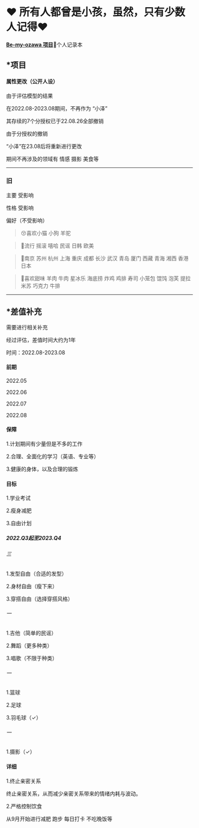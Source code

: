 # ❤️ 所有人都曾是小孩，虽然，只有少数人记得❤️

**[Be-my-ozawa 项目](https://github.com/ozawa8/be-my-ozawa)**🚀️个人记录本

## *项目


#### 属性更改（公开人设）

由于评估模型的结果

在2022.08-2023.08期间，不再作为 “小泽” 

其存续的7个分授权已于22.08.26全部撤销

由于分授权的撤销

“小泽”在23.08后将重新进行更改

期间不再涉及的领域有 情感 摄影 美食等


---

### 旧




主要 受影响


性格 受影响

偏好（不受影响）

> 😚喜欢小猫 小狗 羊驼

> 🤗流行 摇滚 嘻哈 民谣 日韩 欧美

> 🤩南京 苏州 杭州 上海 重庆 成都 长沙 武汉 青岛 厦门 西藏 青海 湘西 香港 日本

> 🥳喜欢甜味 羊肉 牛肉 星冰乐 海底捞 炸鸡 鸡排 寿司 小笼包 馄饨 泡芙 提拉米苏 巧克力 牛排

---

## *差值补充

需要进行相关补充

经过评估，差值时间大约为1年

时间：2022.08-2023.08


#### 前期

2022.05 

2022.06

2022.07 

2022.08 

#### 保障

1.计划期间有少量但是不多的工作

2.合理、全面化的学习（英语、专业等）

3.健康的身体，以及合理的锻炼


#### 目标

1.学业考试

2.瘦身减肥

3.自由计划

##### 2022.Q3起至2023.Q4

###### 三

1.发型自由（合适的发型）

2.身材自由（瘦下来）

3.穿搭自由（选择穿搭风格）

###### 一

1.吉他（简单的民谣）

2.舞蹈（更多种类）

3.唱歌（不限于种类）

###### 一

1.篮球

2.足球

3.羽毛球（✓）

###### 一

1.摄影（✓）

#### 详细

1.终止亲密关系

终止亲密关系，从而减少亲密关系带来的情绪内耗与波动。

2.严格控制饮食

从9月开始进行减肥 跑步 每日打卡 不吃晚饭等


